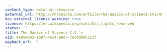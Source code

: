 ```yaml
---
content_type: external-resource
external_url: http://chronicle.com/article/The-Basics-of-Science-CVs/46275/
has_external_license_warning: true
license: https://en.wikipedia.org/wiki/All_rights_reserved
status: ''
title: The Basics of Science C.V.'s
uid: 4e850093-1b0f-4e14-a8d7-7ecdd995212f
wayback_url: ''
---
```

